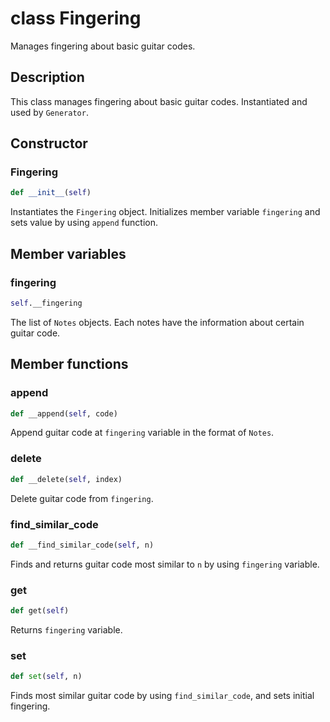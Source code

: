 # class Fingering

Manages fingering about basic guitar codes.

## Description

This class manages fingering about basic guitar codes. Instantiated and used by `Generator`.

## Constructor

### Fingering
```py
def __init__(self)
```

Instantiates the `Fingering` object. Initializes member variable `fingering` and sets value by using `append` function.

## Member variables

### fingering
```py
self.__fingering
```

The list of `Notes` objects. Each notes have the information about certain guitar code.

## Member functions

### append
```py
def __append(self, code)
```

Append guitar code at `fingering` variable in the format of `Notes`.

### delete
```py
def __delete(self, index)
```

Delete guitar code from `fingering`.

### find_similar_code
```py
def __find_similar_code(self, n)
```
Finds and returns guitar code most similar to `n` by using `fingering` variable.


### get
```py
def get(self)
```

Returns `fingering` variable.

### set
```py
def set(self, n)
```

Finds most similar guitar code by using `find_similar_code`, and sets initial fingering.
